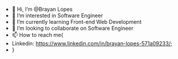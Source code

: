 - 👋 Hi, I’m @Brayan Lopes
- 👀 I’m interested in Software Engineer
- 🌱 I’m currently learning Front-end Web Development
- 💞️ I’m looking to collaborate on Software Engineer
- 📫 How to reach me{
-   Linkedin: https://www.linkedin.com/in/brayan-lopes-571a09233/;
- } 

<!---
Kamashiraya/Kamashiraya is a ✨ special ✨ repository because its `README.md` (this file) appears on your GitHub profile.
You can click the Preview link to take a look at your changes.
--->
